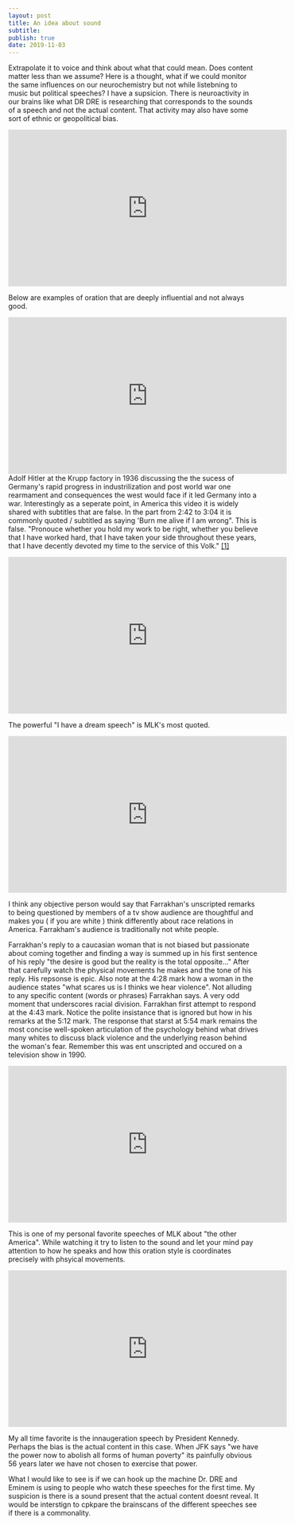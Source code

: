 ```yaml
---
layout: post
title: An idea about sound
subtitle: 
publish: true
date: 2019-11-03
---
```

Extrapolate it to voice and think about what that could mean. Does content matter less than we assume?
Here is a thought, what if we could monitor the same influences on our neurochemistry but not while listebning to music but political speeches? 
I have a supsicion. There is neuroactivity in our brains like what DR DRE is researching that corresponds to the sounds of a speech and not the actual content. That activity may also have some sort of ethnic or geopolitical bias.

<iframe width="560" height="315" src="https://www.youtube.com/embed/8jxVVO_3LWE?controls=0" frameborder="0" allow="accelerometer; autoplay; encrypted-media; gyroscope; picture-in-picture" allowfullscreen></iframe>

Below are examples of oration that are deeply influential and not always good.


<iframe width="560" height="315" src="https://www.youtube.com/embed/FJ3N_2r6R-o?controls=0" frameborder="0" allow="accelerometer; autoplay; encrypted-media; gyroscope; picture-in-picture" allowfullscreen></iframe>
Adolf Hitler at the Krupp factory in 1936 discussing the the sucess of Germany's rapid progress in industrilization and post world war one rearmament and consequences the west would face if it led Germany into a war.
Interestingly as a seperate point, in America this video it is widely shared with subtitles that are false. In the part from 2:42 to 3:04 it is commonly quoted / subtitled as saying 'Burn me alive if I am wrong". This is false.
"Pronouce whether you hold my work to be right, whether you believe that I have worked hard, that I have taken your side throughout these years, that I have decently devoted my time to the service of this Volk." <a href="https://ia601700.us.archive.org/26/items/AdolfHitlerCollectionOfSpeeches19221945/Adolf%20Hitler%20-%20Collection%20of%20Speeches%201922-1945.pdf">[1]</a> 
<p>
  <iframe width="560" height="315" src="https://www.youtube.com/embed/vP4iY1TtS3s?controls=0" frameborder="0" allow="accelerometer; autoplay; encrypted-media; gyroscope; picture-in-picture" allowfullscreen></iframe>
<p>
  The powerful "I have a dream speech" is MLK's most quoted.
  <p>
<iframe width="560" height="315" src="https://www.youtube.com/embed/Epjb-A6vOhQ?controls=0" frameborder="0" allow="accelerometer; autoplay; encrypted-media; gyroscope; picture-in-picture" allowfullscreen></iframe>
  <p>
I think any objective person would say that Farrakhan's unscripted remarks to being questioned by members of a tv show audience are thoughtful and makes you ( if you are white ) think differently about race relations in America. Farrakham's audience is traditionally not white people. 
 <p>
 Farrakhan's reply to a caucasian woman that is not biased but passionate about coming together and finding a way is summed up in his first sentence of his reply "the desire is good but the reality is the total opposite..." After that carefully watch the physical movements he makes and the tone of his reply. His repsonse is epic.
 Also note at the 4:28 mark how a woman in the audience states "what scares us is I thinks we hear violence". Not alluding to any specific content (words or phrases) Farrakhan says.  A very odd moment that underscores racial division. Farrakhan first attempt to respond at the 4:43 mark. Notice the polite insistance that is ignored but how in his remarks at the 5:12 mark. The response that starst at 5:54 mark remains the most concise well-spoken articulation of the psychology behind what drives many whites to discuss black violence and the underlying reason behind the woman's fear. 
 Remember this was ent unscripted and occured  on a television show in 1990.
 <p>
 <iframe width="560" height="315" src="https://www.youtube.com/embed/dOWDtDUKz-U?controls=0" frameborder="0" allow="accelerometer; autoplay; encrypted-media; gyroscope; picture-in-picture" allowfullscreen></iframe>
  <p>
 This is one of my personal favorite speeches of MLK about "the other America". While watching it try to listen to the sound and let your mind pay attention to how he speaks and how this oration style is coordinates precisely with phsyical movements.
  <p>  
    <iframe width="560" height="315" src="https://www.youtube.com/embed/PEC1C4p0k3E?controls=0" frameborder="0" allow="accelerometer; autoplay; encrypted-media; gyroscope; picture-in-picture" allowfullscreen></iframe>
<p> My all time favorite is the innaugeration speech by President Kennedy. Perhaps the bias is the actual content in this case. When JFK says "we have the power now to abolish all forms of human poverty" its painfully obvious 56 years later we have not chosen to exercise that power. 
 
 What I would like to see is if we can hook up the machine Dr. DRE  and Eminem is using to people who watch these speeches for the first time. My suspicion is there is a sound present that the actual content doesnt reveal. It would be interstign to cpkpare the brainscans of the different speeches see if there is a commonality.
 
 
 
